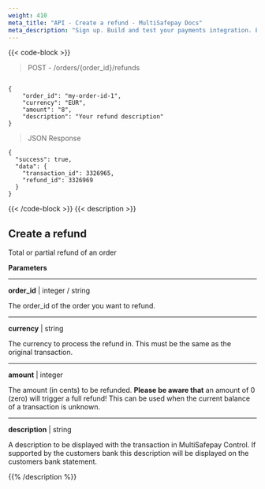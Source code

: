 ```yaml
---
weight: 410
meta_title: "API - Create a refund - MultiSafepay Docs"
meta_description: "Sign up. Build and test your payments integration. Explore our products and services. Use our API Reference, SDKs, and wrappers. Get support."
---
```

{{< code-block >}}
> POST - /orders/{order_id}/refunds 

```shell

{
    "order_id": "my-order-id-1",
    "currency": "EUR",
    "amount": "8",
    "description": "Your refund description"
}
```

> JSON Response

```shell
{
  "success": true,
  "data": {
    "transaction_id": 3326965,
    "refund_id": 3326969
  }
}
```
{{< /code-block >}}
{{< description >}}
## Create a refund
Total or partial refund of an order

**Parameters**

----------------
__order_id__ | integer / string

The order_id of the order you want to refund.


----------------
__currency__ | string

The currency to process the refund in. This must be the same as the original transaction.  

----------------
__amount__ | integer

The amount (in cents) to be refunded. **Please be aware that** an amount of 0 (zero) will trigger a full refund! This can be used when the current balance of a transaction is unknown.

----------------
__description__ | string

A description to be displayed with the transaction in MultiSafepay Control. If supported by the customers bank this description will be displayed on the customers bank statement.


{{% /description %}}
